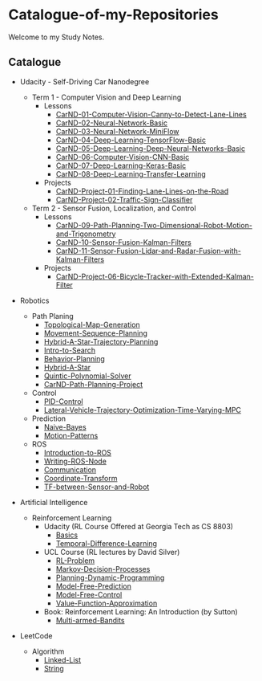 # Catalogue-of-my-Repositories
Welcome to my Study Notes.


## Catalogue

- Udacity - Self-Driving Car Nanodegree
  - Term 1 - Computer Vision and Deep Learning
    - Lessons
      - [CarND-01-Computer-Vision-Canny-to-Detect-Lane-Lines](https://github.com/ChenBohan/AI-Computer-Vision-01-Canny-to-Detect-Lane-Lines)
      - [CarND-02-Neural-Network-Basic](https://github.com/ChenBohan/CarND-02-Neural-Network-Basic)
      - [CarND-03-Neural-Network-MiniFlow](https://github.com/ChenBohan/CarND-03-Neural-Network-MiniFlow)
      - [CarND-04-Deep-Learning-TensorFlow-Basic](https://github.com/ChenBohan/CarND-04-Deep-Learning-TensorFlow-Basic)
      - [CarND-05-Deep-Learning-Deep-Neural-Networks-Basic](https://github.com/ChenBohan/CarND-05-Deep-Learning-Deep-Neural-Networks-Basic)
      - [CarND-06-Computer-Vision-CNN-Basic](https://github.com/ChenBohan/CarND-06-Computer-Vision-CNN-Basic)
      - [CarND-07-Deep-Learning-Keras-Basic](https://github.com/ChenBohan/CarND-07-Deep-Learning-Keras-Basic)
      - [CarND-08-Deep-Learning-Transfer-Learning](https://github.com/ChenBohan/CarND-08-Deep-Learning-Transfer-Learning)
    - Projects
      - [CarND-Project-01-Finding-Lane-Lines-on-the-Road](https://github.com/ChenBohan/CarND-01-Finding-Lane-Lines-on-the-Road)
      - [CarND-Project-02-Traffic-Sign-Classifier](https://github.com/ChenBohan/CarND-Project-02-Traffic-Sign-Classifier)
  - Term 2 - Sensor Fusion, Localization, and Control
    - Lessons
        - [CarND-09-Path-Planning-Two-Dimensional-Robot-Motion-and-Trigonometry](https://github.com/ChenBohan/CarND-09-Path-Planning-Two-Dimensional-Robot-Motion-and-Trigonometry)
        - [CarND-10-Sensor-Fusion-Kalman-Filters](https://github.com/ChenBohan/CarND-10-Sensor-Fusion-Kalman-Filters)
        - [CarND-11-Sensor-Fusion-Lidar-and-Radar-Fusion-with-Kalman-Filters](https://github.com/ChenBohan/CarND-11-Sensor-Fusion-Lidar-and-Radar-Fusion-with-Kalman-Filters)
    - Projects
        - [CarND-Project-06-Bicycle-Tracker-with-Extended-Kalman-Filter](https://github.com/ChenBohan/CarND-Project-06-Bicycle-Tracker-with-Extended-Kalman-Filter)



- Robotics
  - Path Planing
    - [Topological-Map-Generation](https://github.com/ChenBohan/Robotics-Cooperative-Path-Planning-01-Topological-Map-Generation)
    - [Movement-Sequence-Planning](https://github.com/ChenBohan/Robotics-Cooperative-Path-Planning-02-Movement-Sequence-Planning)
    - [Hybrid-A-Star-Trajectory-Planning](https://github.com/ChenBohan/Robotics-Cooperative-Path-Planning-03-Hybrid-A-Star-Trajectory-Planning)
    - [Intro-to-Search](https://github.com/ChenBohan/Robotics-Path-Planning-01-Intro-to-Search)
    - [Behavior-Planning](https://github.com/ChenBohan/Robotics-Path-Planning-03-Behavior-Planning)
    - [Hybrid-A-Star](https://github.com/ChenBohan/Robotics-Path-Planning-04-Hybrid-A-Star)
    - [Quintic-Polynomial-Solver](https://github.com/ChenBohan/Robotics-Path-Planning-05-Quintic-Polynomial-Solver)
    - [CarND-Path-Planning-Project](https://github.com/ChenBohan/Robotics-Path-Planning-05-CarND-Path-Planning-Project)
  - Control
    - [PID-Control](https://github.com/ChenBohan/Robotics-Control-01-PID-Control)
    - [Lateral-Vehicle-Trajectory-Optimization-Time-Varying-MPC](https://github.com/ChenBohan/Robotics-Control-02-Constrained-Linear-Time-Varying-MPC)
  - Prediction
    - [Naive-Bayes](https://github.com/ChenBohan/Robotics-Path-Planning-02-Prediction-Naive-Bayes)
    - [Motion-Patterns](https://github.com/ChenBohan/Robotics-Prediction-02-Pedestrian-Behavior-Prediction-based-on-Motion-Patterns)
  - ROS
    - [Introduction-to-ROS](https://github.com/ChenBohan/Robotics-ROS-01-Introduction-to-ROS) 
    - [Writing-ROS-Node](https://github.com/ChenBohan/Robotics-ROS-02-Writing-ROS-Node) 
    - [Communication](https://github.com/ChenBohan/Robotics-ROS-03-Communication) 
    - [Coordinate-Transform](https://github.com/ChenBohan/Robotics-ROS-04-Coordinate-Transform) 
    - [TF-between-Sensor-and-Robot](https://github.com/ChenBohan/Robotics-ROS-05-TF-between-Sensor-and-Robot) 
- Artificial Intelligence
  - Reinforcement Learning
    - Udacity (RL Course Offered at Georgia Tech as CS 8803)
      - [Basics](https://github.com/ChenBohan/AI-Reinforcement-Learning-01-Basics)
      - [Temporal-Difference-Learning](https://github.com/ChenBohan/AI-Reinforcement-Learning-02-Temporal-Difference-Learning)
    - UCL Course (RL lectures by David Silver)
      - [RL-Problem](https://github.com/ChenBohan/AI-Reinforcement-Learning-04-RL-Problem)
      - [Markov-Decision-Processes](https://github.com/ChenBohan/AI-Reinforcement-Learning-05-Markov-Decision-Processes)
      - [Planning-Dynamic-Programming](https://github.com/ChenBohan/AI-Reinforcement-Learning-06-Planning-Dynamic-Programming)
      - [Model-Free-Prediction](https://github.com/ChenBohan/AI-Reinforcement-Learning-07-Model-Free-Prediction)
      - [Model-Free-Control](https://github.com/ChenBohan/AI-Reinforcement-Learning-08-Model-Free-Control)
      - [Value-Function-Approximation](https://github.com/ChenBohan/AI-Reinforcement-Learning-09-Value-Function-Approximation)
    - Book: Reinforcement Learning: An Introduction (by Sutton)
      - [Multi-armed-Bandits](https://github.com/ChenBohan/AI-Reinforcement-Learning-03-Multi-armed-Bandits)
- LeetCode
  - Algorithm
    - [Linked-List](https://github.com/ChenBohan/LeetCode-01-Linked-List)
    - [String](https://github.com/ChenBohan/LeetCode-02-String)
